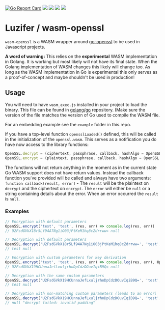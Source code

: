 [![Go Report Card](https://goreportcard.com/badge/github.com/Luzifer/wasm-openssl)](https://goreportcard.com/report/github.com/Luzifer/wasm-openssl)
![](https://badges.fyi/github/license/Luzifer/wasm-openssl)
![](https://badges.fyi/github/downloads/Luzifer/wasm-openssl)
![](https://badges.fyi/github/latest-release/Luzifer/wasm-openssl)
![](https://knut.in/project-status/wasm-openssl)

# Luzifer / wasm-openssl

`wasm-openssl` is a WASM wrapper around [go-openssl](https://github.com/Luzifer/go-openssl) to be used in Javascript projects.

**A word of warning:** This relies on the **experimental** WASM implementation in Golang. It is working but most likely will not have its final state. When the Golang implementation of WASM changes this likely will change too. As long as the WASM implementation in Go is experimental this only serves as a proof-of-concept and maybe shouldn't be used in production!

## Usage

You will need to have `wasm_exec.js` installed in your project to load the binary. This file can be found in [golang/go](https://github.com/golang/go/tree/master/misc/wasm) repository. (Make sure the version of the file matches the version of Go used to compile the WASM file.

For an embedding example see the `example` folder in this repo.

If you have a top-level function `opensslLoaded()` defined, this will be called in the initialization of the `openssl.wasm`. This serves as a notification you do have now access to the library functions:

```javascript
OpenSSL.decrypt = (ciphertext, passphrase, callback, hashAlgo = OpenSSL.SHA256, usePBKDF = true, iterations = 10000) => {...}
OpenSSL.encrypt = (plaintext, passphrase, callback, hashAlgo = OpenSSL.SHA256, usePBKDF = true, iterations = 10000) => {...}
```

The functions will not return anything in the moment as in the current state Go WASM support does not have return values. Instead the callback function you've provided will be called and always have two arguments: `function callback(result, error)` - The `result` will be the plaintext on `decrypt` and the ciphertext on `encrypt`. The `error` will either be `null` or a string containing details about the error. When an error occurred the `result` is `null`.

### Examples

```javascript
// Encryption with default parameters
OpenSSL.encrypt('test', 'test', (res, err) => console.log(res, err))
// U2FsdGVkX18r5Lf94A7Ng1iO03jPtKeM1hq8cZdrrww= null

// Decryption with default parameters
OpenSSL.decrypt('U2FsdGVkX18r5Lf94A7Ng1iO03jPtKeM1hq8cZdrrww=', 'test', (res, err) => console.log(res, err))
// test null

// Encryption with custom parameters for key derivation
OpenSSL.encrypt('test', 'test', (res, err) => console.log(res, err), OpenSSL.SHA1, true, 25000)
// U2FsdGVkX19HCUnnaJefLxuljrhoDpCdzDOuvIqiB9Q= null

// Decryption with the same custom parameters
OpenSSL.decrypt('U2FsdGVkX19HCUnnaJefLxuljrhoDpCdzDOuvIqiB9Q=', 'test', (res, err) => console.log(res, err), OpenSSL.SHA1, true, 25000)
// test null

// Decryption with non-matching custom parameters (leads to an error)
OpenSSL.decrypt('U2FsdGVkX19HCUnnaJefLxuljrhoDpCdzDOuvIqiB9Q=', 'test', (res, err) => console.log(res, err), OpenSSL.SHA1, true)
// null "decrypt failed: invalid padding"
```
